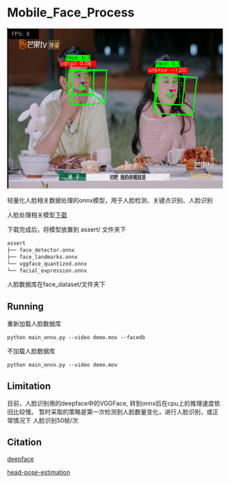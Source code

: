 # Mobile_Face_Process


![示例](images/example.png)


轻量化人脸相关数据处理的onnx模型，用于人脸检测、关键点识别、人脸识别

人脸处理相关模型[下载](https://drive.google.com/drive/folders/16emdBvVrLwdtlSBoGwWqxLIIdpebPDGW?usp=drive_link)

下载完成后，将模型放置到 assert/ 文件夹下
~~~
assert 
├── face_detector.onnx
├── face_landmarks.onnx
└── vggface_quantized.onnx
└── facial_expression.onnx
~~~

人脸数据库在face_dataset/文件夹下

## Running
重新加载人脸数据库
~~~
python main_onnx.py --video demo.mov --facedb
~~~

不加载人脸数据库
~~~
python main_onnx.py --video demo.mov
~~~


## Limitation
目前，人脸识别用的deepface中的VGGFace, 转到onnx后在cpu上的推理速度依旧比较慢。
暂时采取的策略是第一次检测到人脸数量变化，进行人脸识别，或正常情况下 人脸识别50帧/次


## Citation
[deepface](https://github.com/serengil/deepface)

[head-pose-estimation](https://github.com/yinguobing/head-pose-estimation)

